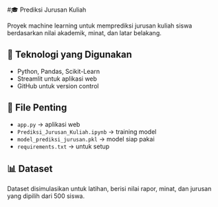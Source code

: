 #🎓 Prediksi Jurusan Kuliah

Proyek machine learning untuk memprediksi jurusan kuliah siswa berdasarkan nilai akademik, minat, dan latar belakang.

## 🔧 Teknologi yang Digunakan
- Python, Pandas, Scikit-Learn
- Streamlit untuk aplikasi web
- GitHub untuk version control

## 📁 File Penting
- `app.py` → aplikasi web
- `Prediksi_Jurusan_Kuliah.ipynb` → training model
- `model_prediksi_jurusan.pkl` → model siap pakai
- `requirements.txt` → untuk setup


## 📊 Dataset
Dataset disimulasikan untuk latihan, berisi nilai rapor, minat, dan jurusan yang dipilih dari 500 siswa.
